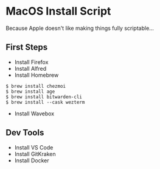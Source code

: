 # MacOS Install Script

Because Apple doesn't like making things fully scriptable...

## First Steps
- Install Firefox
- Install Alfred
- Install Homebrew

```
$ brew install chezmoi
$ brew install age
$ brew install bitwarden-cli
$ brew install --cask wezterm
```

- Install Wavebox

## Dev Tools
- Install VS Code
- Install GitKraken
- Install Docker

